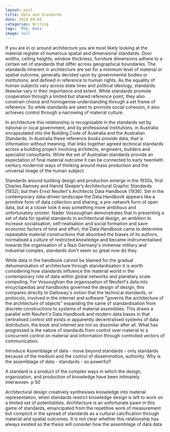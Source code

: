 ```yaml
---
layout: post
title: Data and Standards
date: 2018-09-03
categories: Writing
tags: 'PhD, Data'
image: null
---
```


If you are in or around architecture you are most likely looking at the material register of numerous spatial and dimensional standards. Door widths, ceiling heights, window thickness, furniture dimensions adhere to a certain set of standards that differ across geographical boundaries. The standards inherent in architecture are set for a minimum level of material or spatial outcome, generally decided upon by governmental bodies or institutions, and defined in reference to human rights. As the equality of human subjects vary across state lines and political ideology, standards likewise vary in their importance and extent. While standards promote cooperation through a limited but shared reference point, they also constrain choice and homogenise understanding through a set frame of reference. So while standards are seen to promote social cohesion, it also achieves control through a narrowing of material culture.

In architecture this relationship is recognisable in the standards set by national or local government, and by professional institutions, in Australia encapsulated into the Building Code of Australia and the Australian Standards. In Australia these reference books provide data, that is information without meaning, that links together agreed technical standards across a building project involving architects, engineers, builders and specialist consultants. While the set of Australian standards provide an expectation of final material outcome it can be connected to early twentieth century modernist ways of thinking around mass production and the universal image of the human subject.

Standards around building design and production emerge in the 1930s, first Charles Ramsey and Harold Sleeper’s Architectural Graphic Standards (1932), but then Ernst Neufert's Architects Data Handbook (1936). Set in the contemporary data-driven landscape the Data Handbook appears like a primitive form of data collection and sharing, a pre-network form of open data, but at a closer look it was something more ambitious and unfortunately sinister. Nader Vossoughian demonstrates that in presenting a set of data for spatial standards in architectural design, an ambition to increase socialisation, self-realisation and social formation and save economic factors of time and effort, the Data Handbook came to determine repeatable material constructions that absorbed the biases of its authors, normalised a culture of restricted knowledge and became instrumentalised towards the organisation of a Nazi Germany's immense military and industrial complex, standards don't seem so great now do they.

While data in the handbook cannot be blamed for the gradual dehumanisation of architecture through standardisation it is worth considering how standards influence the material world in the contemporary role of data within global networks and planetary scale computing. For Vossoughian the organissation of Neufert's data into encyclopedias and handbooks governed the design of design, this compares directly to Galloway's notion that the technical standards, or protocols, involved in the internet and software "governs the architecture of the architecture of objects" expanding the same of standardisation from discrete constructions to systems of material assemblies. This draws a parallel with Neufert's Data Handbook and modern data bases in that centralised control still exists in apparently decentralised systems of data distribution, the book and internet are not so dissimilar after all. What has progressed is the nature of standards from control over material to a concurrent control on material and information through controlled vectors of communication.   

Introduce Assemblage of data - move beyond standards - only standards because of the medium and the control of dissemination, authority. Why is the assemblage of data - standards - so powerful?

A standard is a product of the complex ways in which the design, organization, and production of knowledge have been intimately interwoven. p 50

Architectural design creatively synthesises knowledge into material representation, when standards restrict knowledge design is left to work on a limited set of potentialities. Architecture is an unfortunate pawn in this game of standards, emancipated from the repetitive work of measurement but complicit in the spread of standards as a cultural calcification through material and spatial outcomes. It is not clear whether this relationship has always existed so the thesis will consider how the assemblage of data data
